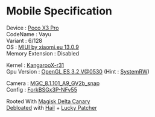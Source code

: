 # Mobile Specification

Device : [Poco X3 Pro](https://www.gsmarena.com/xiaomi_poco_x3_pro-10802.php)<br>
CodeName : Vayu<br>
Variant : 6/128<br>
OS : [MIUI by xiaomi.eu 13.0.9](https://sourceforge.net/projects/xiaomi-eu-multilang-miui-roms/files/xiaomi.eu/MIUI-STABLE-RELEASES/MIUIv13/xiaomi.eu_multi_POCOX3Pro_V13.0.9.0.SJUMIXM_v13-12.zip/download)<br>
Memory Extension : Disabled<br>

Kernel : [KangarooX-r31](https://www.pling.com/p/1707614)<br>
Gpu Version : [OpenGL ES 3.2 V@0530](https://dl.lybxlpsv.com/lybrom/addons/dl.php?f=sm8xxx_v@0530_twrp.zip) (Hint : [SystemRW](https://lebigmac.2ix.ch/download.php))<br>

Camera : [MGC_8.1.101_A9_GV2b_snap](https://1-dontsharethislink.celsoazevedo.com/file/filesc/MGC_8.1.101_A9_GV2b_snap.apk)<br>
Config : [ForkBSGx3P-NFv55](https://github.com/BEASTover9000/Mobile-Specification/releases/tag/v55)

Rooted With [Magisk Delta Canary](https://github.com/HuskyDG/magisk-files)<br>
[Debloated](https://github.com/BEASTover9000/Mobile-Specification/blob/main/Debloat.txt) with [Hail](https://github.com/aistra0528/Hail) + [Lucky Patcher](https://chelpus.com/luckypatcher/LuckyPatcherInstaller.apk)
